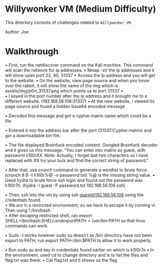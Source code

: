 # Willywonker VM (Medium Difficulty)

This directory consists of challenges related to `Willywonker VM`.

Author: Joe

# Walkthrough

•	First, run the netdiscover command on the Kali machine. This command will scan the network for ip addresses.
•	Nmap -sV the ip addresses and it will show open port 22, 80, 31337
•	Access the Ip address and you will get to the website. 
•	On the website, view page source and when you hover over the rabbit, it will show the name of the img which is assets/img/p0rt_31337.png which points us to port 31337
•	 
•	I keyed in the port number after the ip address and it brought me to a different website. (192.168.56.106:31337)
•	At the new website, I viewed its page source and found a hidden base64 encoded message
 
•	Decoded this message and got a cypher.matrix name which could be a file.
 
•	Entered it into the address bar after the port (31337/Cypher.matrix) and got a downloadable bin file.
 
•	The file displayed Brainfuck encoded content. Googled Brainfuck decoder and it gives us this message. “You can enter into matrix as guest, with password k1ll0rXX. Note: Actually, I forget last two characters so I have replaced with XX try your luck and find the correct string of password.” 
 
•	After that, use crunch command to generate a wordlist to brute force. (crunch 8 8 -t k1ll0r%@ -o password.txt) %@ is the missing string value.
•	Used hydra to brute force ssh login and found out the password was k1ll0r7n. (hydra -l guest -P password.txt 192.168.56.106 ssh) 
   
•	Then, ssh into the vm by using ssh guest@192.168.56.106 using the credentials found.  
•	We are in a restricted environment, so we have to escape it by running vi. Then using !:/bin/bash.  
•	After escaping restricted shell, ran export SHELL=/bin/bash:$SHELL and export PATH=/usr/bin:$PATH so that linux commands can work. 
 
•	Sudo -l works however sudo su doesn’t as /bin directory have not been export to PATH, run export PATH=/bin:$PATH to allow it to work properly.
 
•	Run sudo su and key in credentials found earlier on which is k1ll0r7n
•	In the environment, used cd to change directory and ls to list the files and flag.txt was there.
•	Cat flag.txt and it shows us the flag 


